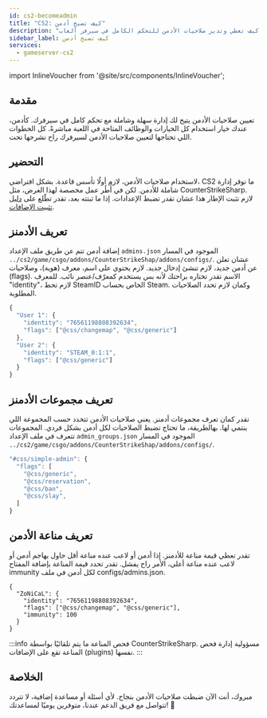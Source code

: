 ```yaml
---
id: cs2-becomeadmin
title: "CS2: كيف تصبح أدمن"
description: "اكتشف كيف تعطي وتدير صلاحيات الأدمن للتحكم الكامل في سيرفر ألعاب CS2 → تعلّم المزيد الآن"
sidebar_label: كيف تصبح أدمن
services:
  - gameserver-cs2
---
```


import InlineVoucher from '@site/src/components/InlineVoucher';

## مقدمة
تعيين صلاحيات الأدمن يتيح لك إدارة سهلة وشاملة مع تحكم كامل في سيرفرك. كأدمن، عندك خيار استخدام كل الخيارات والوظائف المتاحة في اللعبة مباشرةً. كل الخطوات اللي تحتاجها لتعيين صلاحيات الأدمن لسيرفرك راح نشرحها تحت.  
<InlineVoucher />

## التحضير
لاستخدام صلاحيات الأدمن، لازم أولًا تأسس قاعدة. بشكل افتراضي، CS2 ما توفر إدارة شاملة للأدمن. لكن في أُطُر عمل مخصصة لهذا الغرض، مثل CounterStrikeSharp. لازم تثبت الإطار هذا عشان تقدر تضبط الإعدادات. إذا ما ثبتته بعد، تقدر تطّلع على [دليل تثبيت الإضافات](cs2-plugins).

## تعريف الأدمنز

إضافة أدمن تتم عن طريق ملف الإعداد `admins.json` الموجود في المسار `../cs2/game/csgo/addons/CounterStrikeShap/addons/configs/`. عشان تعلن عن أدمن جديد، لازم تنشئ إدخال جديد. لازم يحتوي على اسم، معرف (هوية)، وصلاحيات (flags). الاسم تقدر تختاره براحتك لأنه بس يستخدم كمعرّف/عنصر نائب. للمعرف "identity"، لازم تحط SteamID الخاص بحساب Steam. وكمان لازم تحدد الصلاحيات المطلوبة.

```js title="admins.json (مثال)"
{
  "User 1": {
    "identity": "76561198808392634",
    "flags": ["@css/changemap", "@css/generic"]
  },
  "User 2": {
    "identity": "STEAM_0:1:1",
    "flags": ["@css/generic"]
  }
}
```

## تعريف مجموعات الأدمنز
تقدر كمان تعرف مجموعات أدمنز. يعني صلاحيات الأدمن تتحدد حسب المجموعة اللي ينتمي لها. بهالطريقة، ما تحتاج تضبط الصلاحيات لكل أدمن بشكل فردي. المجموعات تتعرف في ملف الإعداد `admin_groups.json` الموجود في المسار `../cs2/game/csgo/addons/CounterStrikeShap/addons/configs/`.
```js title="admin_groups.json"
"#css/simple-admin": {
  "flags": [
    "@css/generic",
    "@css/reservation",
    "@css/ban",
    "@css/slay",
  ]
}
```

## تعريف مناعة الأدمن
تقدر تعطي قيمة مناعة للأدمنز. إذا أدمن أو لاعب عنده مناعة أقل حاول يهاجم أدمن أو لاعب عنده مناعة أعلى، الأمر راح يفشل. تقدر تحدد قيمة المناعة بإضافة المفتاح immunity لكل أدمن في ملف configs/admins.json.

```
{
  "ZoNiCaL": {
    "identity": "76561198808392634",
    "flags": ["@css/changemap", "@css/generic"],
    "immunity": 100
  }
}
```
:::info
فحص المناعة ما يتم تلقائيًا بواسطة CounterStrikeSharp. مسؤولية إدارة فحص المناعة تقع على الإضافات (plugins) نفسها.
:::

## الخلاصة

مبروك، أنت الآن ضبطت صلاحيات الأدمن بنجاح. لأي أسئلة أو مساعدة إضافية، لا تتردد تتواصل مع فريق الدعم عندنا، متوفرين يوميًا لمساعدتك! 🙂

<InlineVoucher />